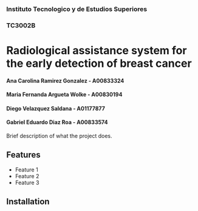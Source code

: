 ### Instituto Tecnologico y de Estudios Superiores
### TC3002B
# Radiological assistance system for the early detection of breast cancer

#### Ana Carolina Ramirez Gonzalez - A00833324
#### Maria Fernanda Argueta Wolke - A00830194
#### Diego Velazquez Saldana - A01177877
#### Gabriel Eduardo Diaz Roa - A00833574

Brief description of what the project does.

## Features

- Feature 1
- Feature 2
- Feature 3

## Installation

